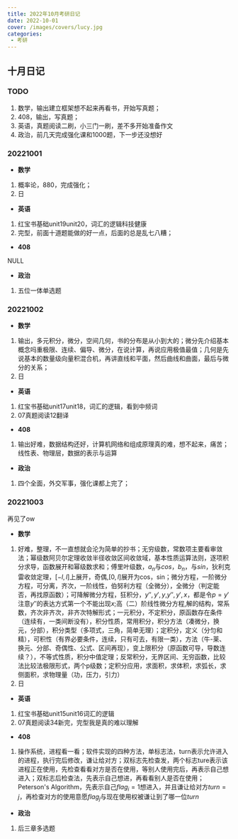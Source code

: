 ```yaml
---
title: 2022年10月考研日记
date: 2022-10-01
cover: /images/covers/lucy.jpg
categories:
 - 考研
---
```


## 十月日记

### TODO

1. 数学，输出建立框架想不起来再看书，开始写真题；
2. 408，输出，写真题；
3. 英语，真题阅读二刷，小三门一刷，差不多开始准备作文
4. 政治，前几天完成强化课和1000题，下一步还没想好

### 20221001

- **数学**

1. 概率论，880，完成强化；
2. 日

- **英语**

1. 红宝书基础unit19unit20，词汇的逻辑科技健康
2. 完型，前面十道题能做的好一点，后面的总是乱七八糟；

- **408**

NULL

- **政治**

1. 五位一体单选题

### 20221002

- **数学**

1. 输出，多元积分，微分，空间几何，书的分布是从小到大的；微分先介绍基本概念吗重极限、连续、偏导、微分，在说计算，再说应用极值最值；几何是先说基本的数量级向量积混合机，再讲直线和平面，然后曲线和曲面，最后与微分的关系；
2. 日

- **英语**

1. 红宝书基础unit17unit18，词汇的逻辑，看到中频词
2. 07真题阅读12翻译

- **408**

1. 输出好难，数据结构还好，计算机网络和组成原理真的难，想不起来，痛苦；线性表、物理层，数据的表示与运算

- **政治**

1. 四个全面，外交军事，强化课都上完了；


### 20221003

再见了ow

- **数学**

1. 好难，整理，不一直想就会沦为简单的抄书；无穷级数，常数项主要看审敛法；幂级数阿贝尔定理收敛半径收敛区间收敛域，基本性质运算法则，逐项积分求导，函数展开和幂级数求和；傅里叶级数，$a_n$与$cos$，$b_n$，与$sin$，狄利克雷收敛定理，$[-l,l]$上展开，奇偶,$[0,l]$展开为cos，sin；微分方程，一阶微分方程，可分离，齐次，一阶线性，伯努利方程（全微分），全微分（判定能否，再找原函数）；可降解微分方程，狂积分，$y'',y',y$,$y'',y',x$，都是令$p=y'$注意$y''$的表达方式第一个不能出现$x$;高（二）阶线性微分方程,解的结构，常系数，齐次非齐次，非齐次特解形式；一元积分，不定积分，原函数存在条件（连续有，一类间断没有），积分性质，常用积分，积分方法（凑微分，换元，分部），积分类型（多项式，三角，简单无理）；定积分，定义（分匀和精），可积性（有界必要条件，连续，只有可去，有限一类），方法（牛-莱、换元、分部、奇偶性、公式、区间再现），变上限积分（原函数可导，导数连续？），不等式性质，积分中值定理；反常积分，无界区间、无穷函数，比较法比较法极限形式，两个p级数；定积分应用，求面积，求体积，求弧长，求侧面积，求物理量（功，压力，引力）
2. 日

- **英语**

1. 红宝书基础unit15unit16词汇的逻辑
2. 07真题阅读34新完，完型我是真的难以理解

- **408**

1. 操作系统，进程看一看；软件实现的四种方法，单标志法，turn表示允许进入的进程，执行完后修改，谦让给对方；双标志先检查发，两个标志ture表示该进程正在使用，先检查看看对方是否在使用，等别人使用完后，再表示自己想进入；双标志后检查法，先表示自己想进，再看看别人是否在使用；Peterson's Algorithm，先表示自己$flag_i=1$想进入，并且谦让给对方$turn=j$，再检查对方的使用意愿$flag_j$与现在使用权被谦让到了哪一位$turn$

- **政治**

1. 后三章多选题